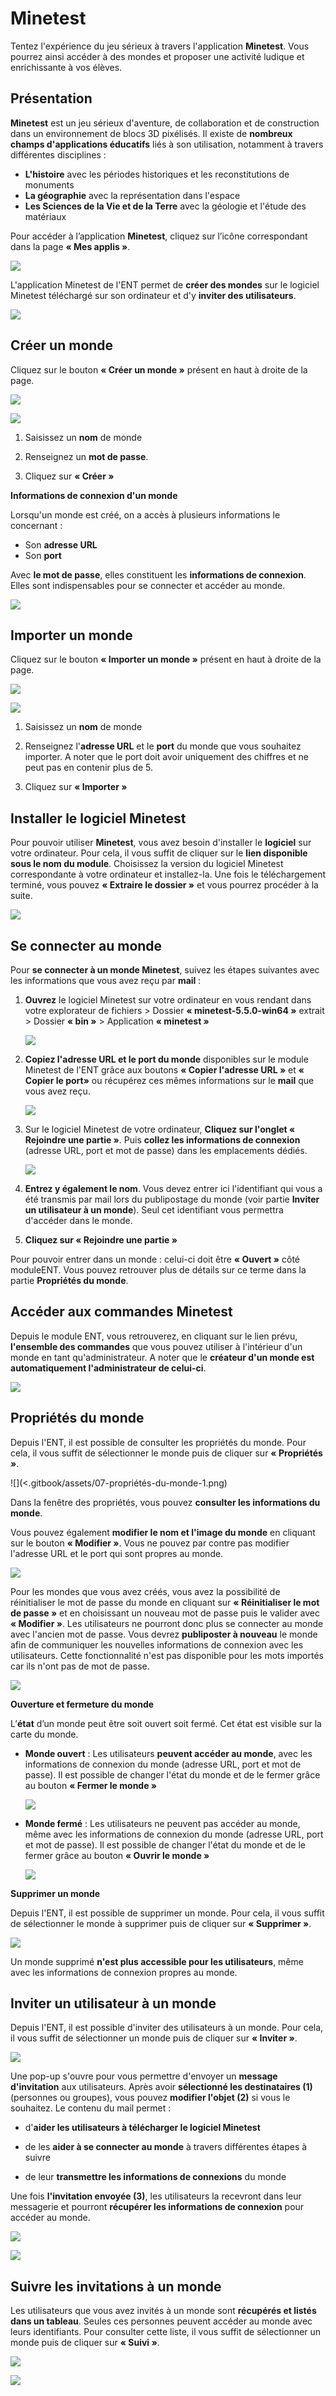 # Minetest

Tentez l'expérience du jeu sérieux à travers l'application **Minetest**. Vous pourrez ainsi accéder à des mondes et proposer une activité ludique et enrichissante à vos élèves.

## Présentation

**Minetest** est un jeu sérieux d'aventure, de collaboration et de construction dans un environnement de blocs 3D pixélisés. Il existe de **nombreux champs d'applications éducatifs** liés à son utilisation, notamment à travers différentes disciplines :
- **L'histoire** avec les périodes historiques et les reconstitutions de monuments
- **La géographie** avec la représentation dans l'espace
- **Les Sciences de la Vie et de la Terre** avec la  géologie et l'étude des matériaux

Pour accéder à l’application **Minetest**, cliquez sur l’icône correspondant dans la page **« Mes applis »**.

![](<.gitbook/assets/01-presentation-1.png>)

L'application Minetest de l'ENT permet de **créer des mondes** sur le logiciel Minetest téléchargé sur son ordinateur et d'y **inviter des utilisateurs**.

![](<.gitbook/assets/01-presentation-2.png>)

## Créer un monde

Cliquez sur le bouton **« Créer un monde »** présent en haut à droite de la page.

![](<.gitbook/assets/02-créer-un-monde-1.png>)

![](<.gitbook/assets/02-créer-un-monde-2.png>)

1.	Saisissez un **nom** de monde

2.	Renseignez un **mot de passe**.

3.	Cliquez sur **« Créer »**

**Informations de connexion d'un monde**

Lorsqu'un monde est créé, on a accès à plusieurs informations le concernant :

- Son **adresse URL**
- Son **port**

Avec **le mot de passe**, elles constituent les **informations de connexion**. Elles sont indispensables pour se connecter et accéder au monde.

![](<.gitbook/assets/02-créer-un-monde-3.png>)

## Importer un monde

Cliquez sur le bouton **« Importer un monde »** présent en haut à droite de la page.

![](<.gitbook/assets/03-importer-un-monde-1.png>)

![](<.gitbook/assets/03-importer-un-monde-2.png>)

1.	Saisissez un **nom** de monde

2.	Renseignez l'**adresse URL** et le **port** du monde que vous souhaitez importer. A noter que le port doit avoir uniquement des chiffres et ne peut pas en contenir plus de 5.

3.	Cliquez sur **« Importer »**

## Installer le logiciel Minetest

Pour pouvoir utiliser **Minetest**, vous avez besoin d'installer le **logiciel** sur votre ordinateur.
Pour cela, il vous suffit de cliquer sur le **lien disponible sous le nom du module**. Choisissez la  version du logiciel Minetest correspondante à votre ordinateur et installez-la. Une fois le téléchargement terminé, vous pouvez **« Extraire le dossier »** et vous pourrez procéder à la suite.

![](<.gitbook/assets/04-installer-le-client-minetest-1.png>)

## Se connecter au monde

Pour **se connecter à un monde Minetest**, suivez les étapes suivantes avec les informations que vous avez reçu par **mail** :

1. **Ouvrez** le logiciel Minetest sur votre ordinateur en vous rendant dans votre explorateur de fichiers > Dossier **« minetest-5.5.0-win64 »** extrait > Dossier **« bin »** > Application **« minetest »**

    ![](<.gitbook/assets/05-se-connecter-au-monde-1.png>)

2. **Copiez l'adresse URL et le port du monde** disponibles sur le module Minetest de l'ENT grâce aux boutons **« Copier l'adresse URL »** et **« Copier le port»** ou récupérez ces mêmes informations sur le **mail** que vous avez reçu.

    ![](<.gitbook/assets/05-se-connecter-au-monde-2.png>)

3. Sur le logiciel Minetest de votre ordinateur, **Cliquez sur l'onglet « Rejoindre une partie »**. Puis **collez les informations de connexion** (adresse URL, port et mot de passe) dans les emplacements dédiés.

    ![](<.gitbook/assets/05-se-connecter-au-monde-3.png>)

4. **Entrez y également le nom**. Vous devez entrer ici l'identifiant qui vous a été transmis par mail lors du publipostage du monde (voir partie **Inviter un utilisateur à un monde**). Seul cet identifiant vous permettra d'accéder dans le monde.

5. **Cliquez sur « Rejoindre une partie »**

Pour pouvoir entrer dans un monde : celui-ci doit être **« Ouvert »** côté moduleENT. Vous pouvez retrouver plus de détails sur ce terme dans la partie **Propriétés du monde**.

## Accéder aux commandes Minetest

Depuis le module ENT, vous retrouverez, en cliquant sur le lien prévu, **l'ensemble des commandes** que vous pouvez utiliser à l'intérieur d'un monde en tant qu'administrateur. A noter que le **créateur d'un monde est automatiquement l'administrateur de celui-ci**.

![](<.gitbook/assets/06-acceder-aux-commandes-minetest-1.png>)

## Propriétés du monde

Depuis l'ENT, il est possible de consulter les propriétés du monde. Pour cela, il vous suffit de sélectionner le monde puis de cliquer sur **« Propriétés »**.

![](<.gitbook/assets/07-propriétés-du-monde-1.png)

Dans la fenêtre des propriétés, vous pouvez **consulter les informations du monde**.

Vous pouvez également **modifier le nom et l'image du monde** en cliquant sur le bouton **« Modifier »**. Vous ne pouvez par contre pas modifier l'adresse URL et le port qui sont propres au monde.

![](<.gitbook/assets/07-propriétés-du-monde-2.png>)

Pour les mondes que vous avez créés, vous avez la possibilité de réinitialiser le mot de passe du monde en cliquant sur **« Réinitialiser le mot de passe »** et en choisissant un nouveau mot de passe puis le valider avec **« Modifier »**. Les utilisateurs ne pourront donc plus se connecter au monde avec l'ancien mot de passe. Vous devrez **publiposter à nouveau** le monde afin de communiquer les nouvelles informations de connexion avec les utilisateurs.
Cette fonctionnalité n'est pas disponible pour les mots importés car ils n'ont pas de mot de passe.

![](<.gitbook/assets/07-propriétés-du-monde-3.png>)

**Ouverture et fermeture du monde**

L’**état** d’un monde peut être soit ouvert soit fermé. Cet état est visible sur la carte du monde.

- **Monde ouvert** : Les utilisateurs **peuvent accéder au monde**, avec les informations de connexion du monde (adresse URL, port et mot de passe). Il est possible de changer l'état du monde et de le fermer grâce au bouton **« Fermer le monde »**

  ![](<.gitbook/assets/07-propriétés-du-monde-4.png>)

- **Monde fermé** : Les utilisateurs ne peuvent pas accéder au monde, même avec les informations de connexion du monde (adresse URL, port et mot de passe). Il est possible de changer l'état du monde et de le fermer grâce au bouton **« Ouvrir le monde »**

  ![](<.gitbook/assets/07-propriétés-du-monde-5.png>)

**Supprimer un monde**

Depuis l'ENT, il est possible de supprimer un monde. Pour cela, il vous suffit de sélectionner le monde à supprimer puis de cliquer sur **« Supprimer »**.

![](<.gitbook/assets/07-propriétés-du-monde-6.png>)

Un monde supprimé **n'est plus accessible pour les utilisateurs**, même avec les informations de connexion propres au monde.

## Inviter un utilisateur à un monde

Depuis l'ENT, il est possible d'inviter des utilisateurs à un monde. Pour cela, il vous suffit de sélectionner un monde puis de cliquer sur **« Inviter »**.

![](<.gitbook/assets/08-inviter-un-utilisateur-à-un-monde-1.png>)

Une pop-up s'ouvre pour vous permettre d'envoyer un **message d'invitation** aux utilisateurs.
Après avoir **sélectionné les destinataires (1)** (personnes ou groupes), vous pouvez **modifier l'objet (2)** si vous le souhaitez. Le contenu du mail permet :

- d'**aider les utilisateurs à télécharger le logiciel Minetest**

- de les **aider à se connecter au monde** à travers différentes étapes à suivre

- de leur **transmettre les informations de connexions** du monde

Une fois **l'invitation envoyée (3)**, les utilisateurs la recevront dans leur messagerie et pourront **récupérer les informations de connexion** pour accéder au monde.

![](<.gitbook/assets/08-inviter-un-utilisateur-à-un-monde-2.png>)

![](<.gitbook/assets/08-inviter-un-utilisateur-à-un-monde-3.png>)

## Suivre les invitations à un monde

Les utilisateurs que vous avez invités à un monde sont **récupérés et listés dans un tableau**. Seules ces personnes peuvent accéder au monde avec leurs identifiants.
Pour consulter cette liste, il vous suffit de sélectionner un monde puis de cliquer sur **« Suivi »**.

![](<.gitbook/assets/09-suivre-les-invitations-à-un-monde-1.png>)

![](<.gitbook/assets/09-suivre-les-invitations-à-un-monde-2.png>)